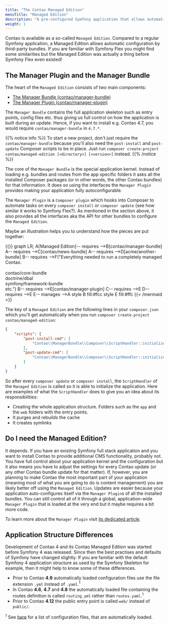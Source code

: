 ```yaml
---
title: "The Contao Managed Edition"
menuTitle: "Managed Edition"
description: "A pre-configured Symfony application that allows automatic configuration by third-party bundles."
weight: 1
---
```



Contao is available as a so-called `Managed Edition`. Compared to a regular Symfony 
application, a Managed Edition allows automatic configuration by third-party bundles.
If you are familiar with Symfony Flex you might find some similarities but the 
Managed Edition was actually a thing before Symfony Flex even existed!


## The Manager Plugin and the Manager Bundle

The heart of the `Managed Edition` consists of two main components:

* [The Manager Bundle (contao/manager-bundle)](https://github.com/contao/manager-bundle)
* [The Manager Plugin (contao/manager-plugin)](https://github.com/contao/manager-plugin)

The `Manager Bundle` contains the full application skeleton such as entry points, config files etc. thus giving us full
control on how the application is built during an update. Hence, if you want to install e.g. Contao 4.7, you would require
`contao/manager-bundle` in `4.7.*`.

{{% notice info %}}
To start a new project, don't just require the `contao/manager-bundle` because you'll also need the `post-install` and
`post-update` Composer scripts to be in place. Just run `composer create-project contao/managed-edition [<directory>] [<version>]` instead.
{{% /notice %}}

The core of the `Manager Bundle` is the special application kernel. Instead of loading e.g. bundles and routes from 
the app specific folders it asks all the installed Composer packages (or in other words, the other Contao bundles)
for that information. It does so using the interfaces the `Manager Plugin` provides making your application fully
autoconfigurable. 

The `Manager Plugin` is a `Composer plugin` which hooks into Composer to automate tasks on every `composer install` or
`composer update` (see how similar it works to Symfony Flex?). As mentioned in the section above, it also provides all
the interfaces aka the API for other bundles to configure the `Managed Edition`.

Maybe an illustration helps you to understand how the pieces are put together:

{{<mermaid align="left">}}
graph LR;
    A[Managed Edition]-- requires -->B[contao/manager-bundle]
    A-- requires -->C[contao/news-bundle]
    A-- requires -->D[acme/another-bundle]
    B-- requires -->F("Everything needed to run a completely managed Contao.<br><br>contao/core-bundle<br>doctrine/dbal<br>symfony/framework-bundle<br>etc.")
    B-- requires -->E[contao/manager-plugin]
    C-- requires -->E
    D-- requires -->E
    E-- manages -->A
    style B fill:#fcc
    style E fill:#ffc
{{< /mermaid >}}

The key of a `Managed Edition` are the following lines in your `composer.json` which you'll get automatically when you
run `composer create-project contao/managed-edition`:

```json
{
    "scripts": {
        "post-install-cmd": [
            "Contao\\ManagerBundle\\Composer\\ScriptHandler::initializeApplication"
        ],
        "post-update-cmd": [
            "Contao\\ManagerBundle\\Composer\\ScriptHandler::initializeApplication"
        ]
    }
}
```

So after every `composer update` or `composer install`, the `ScriptHandler` of the `Managed Edition` is called so it is
able to initialize the application.
Here are examples of what the `ScriptHandler` does to give you an idea about its responsibilities:

* Creating the whole application structure. Folders such as the `app` and the `web` folders with the entry points.
* It purges and rebuilds the cache
* It creates symlinks


## Do I need the Managed Edition?

It depends. If you have an existing Symfony full stack application and you want 
to install Contao to provide additional CMS functionality, probably not. You have 
full control about your application kernel and the configuration but it also means 
you have to adjust the settings for every Contao update (or any other Contao bundle 
update for that matter). If, however, you are planning to make Contao the most important 
part of your application (meaning most of what you are going to do is content management) 
you are likely better off using the `Managed Edition`. Updates are easier because 
your application auto-configures itself via the `Manager Plugin`s of all the installed 
bundles. You can still control all of it  through a global, application-wide `Manager Plugin` 
that is loaded at the very end but it maybe requires a bit more code.

To learn more about the `Manager Plugin` visit [its dedicated article](manager-plugin). 


## Application Structure Differences

Development of Contao 4 and its Contao Managed Edition was started before Symfony
4 was released. Since then the best practises and defaults of Symfony have changed
slightly. If you are familiar with the default Symfony 4 application structure as
used by the Symfony Skeleton for example, then it might help to know some of these
differences.

* Prior to Contao **4.9** automatically loaded configuration files use the file extension `.yml` instead 
  of `.yaml`.<sup>1</sup>
* In Contao **4.6**, **4.7** and **4.8** the automatically loaded file containing the routes definition is called `routing.yml`
  rather than `routes.yaml`.<sup>1</sup>
* Prior to Contao **4.12** the public entry point is called `web/` instead of `public/`.

<sup>1</sup> See [here][1] for a list of configuration files, that are automatically 
loaded.


[1]: /getting-started/starting-development/#application-configuration
